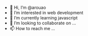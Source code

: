 - 👋 Hi, I’m @arouao
- 👀 I’m interested in web development
- 🌱 I’m currently learning javascript
- 💞️ I’m looking to collaborate on ...
- 📫 How to reach me ...

<!---
arouao/arouao is a ✨ special ✨ repository because its `README.md` (this file) appears on your GitHub profile.
You can click the Preview link to take a look at your changes.
--->
